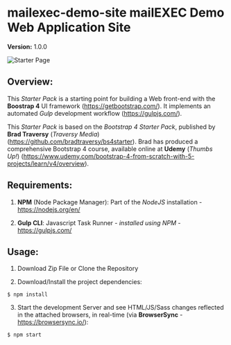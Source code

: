 # **mailexec-demo-site** mailEXEC Demo Web Application Site

**Version:** 1.0.0

![Starter Page](bs4-starter.png)

## Overview:
This *Starter Pack* is a starting point for building a Web front-end with the **Boostrap 4** UI framework (https://getbootstrap.com/). It implements an automated *Gulp* development workflow (https://gulpjs.com/).

This *Starter Pack* is based on the *Bootstrap 4 Starter Pack*, published by **Brad Traversy** (*Traversy Media*) (https://github.com/bradtraversy/bs4starter). Brad has produced a comprehensive Bootstrap 4 course, available online at **Udemy** (*Thumbs Up!*) (https://www.udemy.com/bootstrap-4-from-scratch-with-5-projects/learn/v4/overview).

## Requirements:

1. **NPM** (Node Package Manager): Part of the *NodeJS* installation - https://nodejs.org/en/

2. **Gulp CLI**: Javascript Task Runner - *installed using NPM* - https://gulpjs.com/

## Usage:

1. Download Zip File or Clone the Repository

2. Download/Install the project dependencies:
```
$ npm install
```

3. Start the development Server and see HTML/JS/Sass changes reflected in the attached browsers, in real-time (via **BrowserSync** - https://browsersync.io/):
```
$ npm start
```

